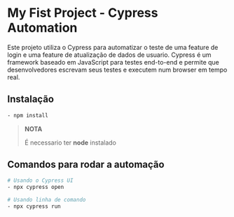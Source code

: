 # My Fist Project - Cypress Automation

Este projeto utiliza o Cypress para automatizar o teste de uma feature de login e uma feature de atualização de dados de usuario. Cypress é um framework baseado em JavaScript para testes end-to-end e permite que desenvolvedores escrevam seus testes e executem num browser em tempo real.

## Instalação
```bash
- npm install
```
>**NOTA**
>
> É necessario ter **node** instalado

## Comandos para rodar a automação
```bash
# Usando o Cypress UI
- npx cypress open

# Usando linha de comando
- npx cypress run
```
